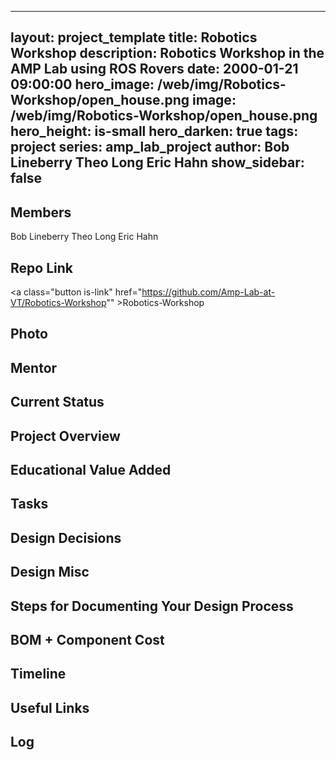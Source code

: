 
---
layout: project_template
title: Robotics Workshop
description: Robotics Workshop in the AMP Lab using ROS Rovers
date: 2000-01-21 09:00:00
hero_image: /web/img/Robotics-Workshop/open_house.png
image: /web/img/Robotics-Workshop/open_house.png
hero_height: is-small
hero_darken: true
tags: project
series: amp_lab_project
author: Bob Lineberry
Theo Long
Eric Hahn
show_sidebar: false
---



## Members
Bob Lineberry
Theo Long
Eric Hahn

## Repo Link
<a class="button is-link" href="https://github.com/Amp-Lab-at-VT/Robotics-Workshop"" >Robotics-Workshop</a>

## Photo

## Mentor

## Current Status

## Project Overview


## Educational Value Added


## Tasks

## Design Decisions

## Design Misc

## Steps for Documenting Your Design Process

## BOM + Component Cost

## Timeline

## Useful Links

## Log
            